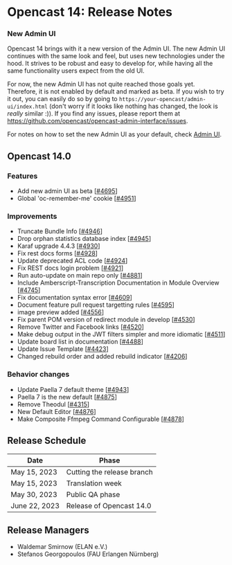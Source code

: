 # Opencast 14: Release Notes

### New Admin UI

Opencast 14 brings with it a new version of the Admin UI. The new Admin UI continues with the same look and
feel, but uses new technologies under the hood. It strives to be robust and easy to develop for, while having all the
same functionality users expect from the old UI.

For now, the new Admin UI has not quite reached those goals yet. Therefore, it is not enabled by default and marked
as beta. If you wish to try it out, you can easily do so by going to `https://your-opencast/admin-ui/index.html`
(don't worry if it looks like nothing has changed, the look is *really* similar :)). If you find any issues,
please report them at https://github.com/opencast/opencast-admin-interface/issues.

For notes on how to set the new Admin UI as your default, check [Admin UI](modules/admin-ui.md).

## Opencast 14.0

### Features
- Add new admin UI as beta [[#4695](https://github.com/opencast/opencast/pull/4695)]
- Global 'oc-remember-me' cookie [[#4951](https://github.com/opencast/opencast/pull/4951)]

### Improvements
- Truncate Bundle Info [[#4946](https://github.com/opencast/opencast/pull/4946)]
- Drop orphan statistics database index [[#4945](https://github.com/opencast/opencast/pull/4945)]
- Karaf upgrade 4.4.3 [[#4930](https://github.com/opencast/opencast/pull/4930)]
- Fix rest docs forms [[#4928](https://github.com/opencast/opencast/pull/4928)]
- Update deprecated ACL code [[#4924](https://github.com/opencast/opencast/pull/4924)]
- Fix REST docs login problem [[#4921](https://github.com/opencast/opencast/pull/4921)]
- Run auto-update on main repo only [[#4881](https://github.com/opencast/opencast/pull/4881)]
- Include Amberscript-Transcription Documentation in Module Overview [[#4745](https://github.com/opencast/opencast/pull/4745)]
- Fix documentation syntax error [[#4609](https://github.com/opencast/opencast/pull/4609)]
- Document feature pull request targetting rules [[#4595](https://github.com/opencast/opencast/pull/4595)]
- image preview added [[#4556](https://github.com/opencast/opencast/pull/4556)]
- Fix parent POM version of redirect module in develop [[#4530](https://github.com/opencast/opencast/pull/4530)]
- Remove Twitter and Facebook links [[#4520](https://github.com/opencast/opencast/pull/4520)]
- Make debug output in the JWT filters simpler and more idiomatic [[#4511](https://github.com/opencast/opencast/pull/4511)]
- Update board list in documentation [[#4488](https://github.com/opencast/opencast/pull/4488)]
- Update Issue Template [[#4423](https://github.com/opencast/opencast/pull/4423)]
- Changed rebuild order and added rebuild indicator [[#4206](https://github.com/opencast/opencast/pull/4206)]

### Behavior changes
- Update Paella 7 default theme [[#4943](https://github.com/opencast/opencast/pull/4943)]
- Paella 7 is the new default [[#4875](https://github.com/opencast/opencast/pull/4875)]
- Remove Theodul [[#4315](https://github.com/opencast/opencast/pull/4315)]
- New Default Editor [[#4876](https://github.com/opencast/opencast/pull/4876)]
- Make Composite Ffmpeg Command Configurable [[#4878](https://github.com/opencast/opencast/pull/4878)]


Release Schedule
----------------

| Date          | Phase                      |
|---------------|----------------------------|
| May 15, 2023  | Cutting the release branch |
| May 15, 2023  | Translation week           |
| May 30, 2023  | Public QA phase            |
| June 22, 2023 | Release of Opencast 14.0   |

Release Managers
----------------

- Waldemar Smirnow (ELAN e.V.)
- Stefanos Georgopoulos (FAU Erlangen Nürnberg)
